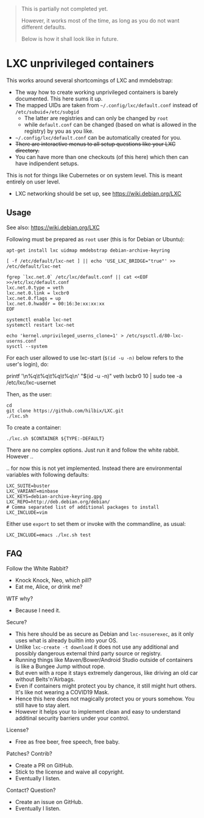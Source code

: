 > This is partially not completed yet.
>
> However, it works most of the time, as long as you do not want different defaults.
>
> Below is how it shall look like in future.


# LXC unprivileged containers

This works around several shortcomings of LXC and mmdebstrap:

- The way how to create working unprivileged containers is barely documented.  This here sums it up.
- The mapped UIDs are taken from `~/.config/lxc/default.conf` instead of `/etc/subuid`+`/etc/subgid`
  - The latter are registries and can only be changed by `root`
  - while `default.conf` can be changed (based on what is allowed in the registry) by you as you like.
- `~/.config/lxc/default.conf` can be automatically created for you.
- ~~There are interactive menus to all setup questions like your LXC directory.~~
- You can have more than one checkouts (of this here) which then can have indipendent setups.

This is not for things like Cubernetes or on system level.  This is meant entirely on user level.

- LXC networking should be set up, see https://wiki.debian.org/LXC


## Usage

See also: https://wiki.debian.org/LXC

Following must be prepared as `root` user (this is for Debian or Ubuntu):

```
apt-get install lxc uidmap mmdebstrap debian-archive-keyring

[ -f /etc/default/lxc-net ] || echo 'USE_LXC_BRIDGE="true"' >> /etc/default/lxc-net

fgrep `lxc.net.0` /etc/lxc/default.conf || cat <<EOF >>/etc/lxc/default.conf
lxc.net.0.type = veth
lxc.net.0.link = lxcbr0
lxc.net.0.flags = up
lxc.net.0.hwaddr = 00:16:3e:xx:xx:xx
EOF

systemctl enable lxc-net
systemctl restart lxc-net

echo 'kernel.unprivileged_userns_clone=1' > /etc/sysctl.d/80-lxc-userns.conf
sysctl --system
```

For each user allowed to use lxc-start (`$(id -u -n)` below refers to the user's login), do:

printf '\n%q\t%q\t%q\t%q\n' "$(id -u -n)" veth lxcbr0 10 | sudo tee -a /etc/lxc/lxc-usernet

Then, as the user:

	cd
	git clone https://github.com/hilbix/LXC.git
	./lxc.sh

To create a container:

	./lxc.sh $CONTAINER ${TYPE:-DEFAULT}

There are no complex options.  Just run it and follow the white rabbit.  However ..

.. for now this is not yet implemented.  Instead there are environmental variables with following defaults:

	LXC_SUITE=buster
	LXC_VARIANT=minbase
	LXC_KEYS=debian-archive-keyring.gpg
	LXC_REPO=http://deb.debian.org/debian/
	# Comma separated list of additional packages to install
	LXC_INCLUDE=vim

Either use `export` to set them or invoke with the commandline, as usual:

	LXC_INCLUDE=emacs ./lxc.sh test


## FAQ

Follow the White Rabbit?

- Knock Knock, Neo, which pill?
- Eat me, Alice, or drink me?

WTF why?

- Because I need it.

Secure?

- This here should be as secure as Debian and `lxc-nsuserexec`, as it only uses what is already builtin into your OS.
- Unlike `lxc-create -t download` it does not use any additional and possibly dangerous external third party source or registry.
- Running things like Maven/Bower/Android Studio outside of containers is like a Bungee Jump without rope.
- But even with a rope it stays extremely dangerous, like driving an old car without Belts'n'Airbags.
- Even if containers might protect you by chance, it still might hurt others.  It's like not wearing a COVID19 Mask.
- Hence this here does not magically protect you or yours somehow.  You still have to stay alert.
- However it helps your to implement clean and easy to understand additinal security barriers under your control.

License?

- Free as free beer, free speech, free baby.

Patches?  Contrib?

- Create a PR on GitHub.
- Stick to the license and waive all copyright.
- Eventually I listen.

Contact?  Question?

- Create an issue on GitHub.
- Eventually I listen.

